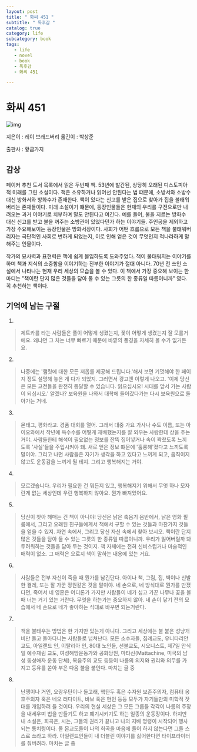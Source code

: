 ```yaml
---
layout: post
title: " 화씨 451 "
subtitle: " 독후감 "
catalog: true
category: life
subcategory: book
tags:
   - life
   - novel
   - book
   - 독후감
   - 화씨 451

---
```


# 화씨 451

![img](https://cdn.jsdelivr.net/gh/importunate-dev/importunate-dev.github.io/img/book/20240707.webp)

지은이 : 레이 브래드버리
옮긴이 : 박상준

출판사 : 황금가지



## 감상

 페이커 추천 도서 목록에서 읽은 두번째 책. 53년에 발간된, 상당히 오래된 디스토피아적 미래를 그린 소설이다. 책은 소유하거나 읽어선 안된다는 법 떄문에, 소방서와 소방수 대신 방화서와 방화수가 존재한다. 책이 있다는 신고를 받은 집으로 찾아가 집을 불태워 버리는 존재들이다. 미래 소설이기 떄문에, 등장인물들은 현재의 우리를 구전으로만 내려오는 과거 이야기로 치부하며 말도 안된다고 여긴다. 예를 들어, 불을 지르는 방화수 대신 신고를 받고 불을 꺼주는 소방관이 있었다던가 하는 이야기들. 주인공을 제외하고 가장 주요해보이는 등장인물은 방화서장이다. 사회가 어떤 흐름으로 모든 책을 불태워버리자는 극단적인 사회로 변하게 되었는지, 이로 인해 얻은 것이 무엇인지 적나라하게 말해주는 인물이다.
 
 작가의 묘사력과 표현력은 책에 쉽게 몰입하도록 도와주었다. 책이 불태워지는 이야기를 하며 책과 지식의 소중함을 이야기하는 진부한 이야기가 절대 아니다. 70년 전 쓰인 소설에서 나타나는 현재 우리 세상의 모습을 볼 수 있다. 이 책에서 가장 중요해 보이는 한마디는 "책이란 단지 많은 것들을 담아 둘 수 있는 그릇의 한 종류일 따름이니까" 였다. 꼭 추천하는 책이다.


## 기억에 남는 구절

1. 

> 제트카를 타는 사람들은 풀이 어떻게 생겼는지, 꽃이 어떻게 생겼는지 잘 모를거에요. 왜냐면 그 차는 너무 빠르기 때문에 바깥의 풍경을 자세히 볼 수가 없거든요.

2.

> 나중에는 '햄릿에 대한 모든 저옵를 제공해 드립니다.'해서 보면 기껏해야 한 페이지 정도 설명해 놓은 게 다가 되었지. 그러면서 광고엔 이렇게 나오고. '이제 당신은 모든 고전들을 완전히 통달할 수 있습니다. 읽으십시오! 시대를 앞서 가는 사람이 되십시오.' 알겠나? 보육원을 나와서 대학에 들어갔다가는 다시 보육원으로 돌아가는 거네.

3. 

> 몬태그, 평화라고. 경품 대회를 열어. 그래서 대중 가요 가사나 수도 이름, 또는 아이오와에서 작년에 옥수수를 어떻게 재배했는지를 잘 외우는 사람한테 상을 주는거야. 사람들한테 해석이 필요없는 정보를 잔뜩 집어넣거나 속이 꽉찼도록 느끼도록 '사실'들을 주입시켜야 돼. 새로 얻은 정보 떄문에 '훌륭해'졌다고 느끼도록 말이야. 그리고 나면 사람들은 자기가 생각을 하고 있다고 느끼게 되고, 움직이지 않고도 운동감을 느끼게 될 테지. 그리고 행복해지는 거야.

4.

> 모르겠습니다. 우리가 필요한 건 뭐든지 있고, 행복해지기 위해서 무엇 하나 모자란게 없는 세상인데 우린 행복하지 않아요. 뭔가 빠져있어요.

5.

> 당신이 찾아 헤매는 건 책이 아니야! 당신은 낡은 축음기 음반에서, 낡은 영화 필름에서, 그리고 오래된 친구들에게서 책에서 구할 수 있는 것들과 마찬가지 것들을 얻을 수 있지. 자연 속에서, 그리고 당신 자신 속에서 찾아 보시오. 책이란 단지 많은 것들을 담아 둘 수 있는 그릇의 한 종류일 따름이니까. 우리가 잃어버릴까 봐 두려워하는 것들을 담아 두는 것이지. 책 자체에는 전혀 신비스럽거나 마술적인 매력이 없소. 그 매력은 오로지 책이 말하는 내용에 있는 거요.

6.

> 사람들은 전부 자신이 죽을 때 뭔가를 남긴단다. 아이나 책, 그림, 집, 벽이나 신발 한 켤레, 또는 잘 가꾼 정원같은 것을 말이야. 네 손으로, 네 방식대로 뭔가를 만졌다면, 죽어서 네 영혼은 어디론가 가지만 사람들이 네가 심고 가꾼 나무나 꽃을 볼 때 너는 거기 있는 거란다. 무엇을 하는가는 중요하지 않아. 네 손이 닿기 전의 모습에서 네 손으로 네가 좋아하는 식대로 바꾸면 되는거란다.

7.

> 책을 불태우는 방법은 한 가지만 있는게 아니다. 그리고 세상에는 불 붙은 성냥개비만 들고 돌아다니는 사람들로 넘쳐난다. 모든 소수자들, 침례교도, 유니타리안 교도, 아일랜드 인, 이탈리아 인, 80대 노인들, 선불교도, 시오니스트, 제7일 안식일 예수재림 교도, 여성해방운동가와 공화당원, 마타신(Mattachine, 미국의 남성 동성애자 운동 단체), 복음주의 교도 등등이 나름의 의지와 권리와 의무를 가지고 등유를 쏟아 부은 다음 불을 붙인다.
> 마치는 글 중

8.

> 난쟁이나 거인, 오랑우탄이나 돌고래, 핵탄두 혹은 수자원 보존주의자, 컴퓨터 옹호주의자 혹은 네오 러다이트, 바보 혹은 현인 등등 모두가 자기들만의 미학적 잣대를 개입하려 들 것이다. 우리의 현실 세상은 그 모든 그룹들 각각이 나름의 주장을 내세우며 법을 만들기도 하고 폐기시키기도 하는 일종의 운동장이다. 하지만 내 소설은, 희곡은, 시는, 그들의 권리가 끝나고 나의 지배 명령이 시작되어 행사되는 통치령이다. 몰 몬교도들이 나의 희곡을 마음에 들어 하지 않는다면 그들 스스로 쓰라고 하라. 아일랜드인들이 내 더블린 이야기를 싫어한다면 타이프라이터를 줘버려라.
> 마치는 글 중

